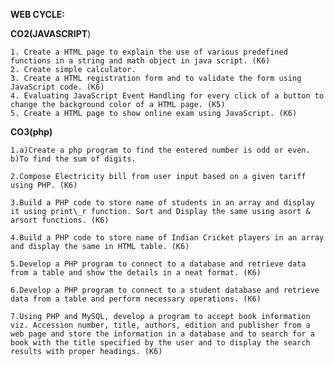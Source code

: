 **WEB CYCLE:**

**CO2(JAVASCRIPT**)

    1. Create a HTML page to explain the use of various predefined functions in a string and math object in java script. (K6)
    2. Create simple calculator.
    3. Create a HTML registration form and to validate the form using JavaScript code. (K6)
    4. Evaluating JavaScript Event Handling for every click of a button to change the background color of a HTML page. (K5)
    5. Create a HTML page to show online exam using JavaScript. (K6)

**CO3(php)**

    1.a)Create a php program to find the entered number is odd or even.
    b)To find the sum of digits.

    2.Compose Electricity bill from user input based on a given tariff using PHP. (K6)

    3.Build a PHP code to store name of students in an array and display it using print\_r function. Sort and Display the same using asort & arsort functions. (K6)

    4.Build a PHP code to store name of Indian Cricket players in an array and display the same in HTML table. (K6)

    5.Develop a PHP program to connect to a database and retrieve data from a table and show the details in a neat format. (K6)

    6.Develop a PHP program to connect to a student database and retrieve data from a table and perform necessary operations. (K6)

    7.Using PHP and MySQL, develop a program to accept book information viz. Accession number, title, authors, edition and publisher from a web page and store the information in a database and to search for a book with the title specified by the user and to display the search results with proper headings. (K6)